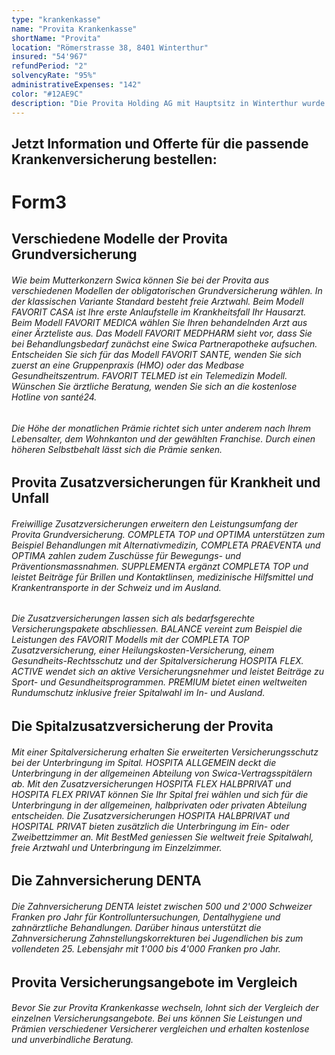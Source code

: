 ```yaml
---
type: "krankenkasse"
name: "Provita Krankenkasse"
shortName: "Provita"
location: "Römerstrasse 38, 8401 Winterthur"
insured: "54'967"
refundPeriod: "2"
solvencyRate: "95%"
administrativeExpenses: "142"
color: "#12AE9C"
description: "Die Provita Holding AG mit Hauptsitz in Winterthur wurde im Jahr 1845 noch unter dem Namen Sulzer-Krankenkasse gegründet. Mittlerweile ist der traditionsreiche Versicherer Teil der Swica Krankenversicherung AG. Das Leistungsspektrum ist deckungsgleich mit dem Angebot der Swica. Laut dem Bundesamt für Gesundheit haben sich 66'798 Personen für die obligatorische Grundversicherung der Provita entschieden, der Marktanteil lag im Jahr 2016 bei 0,8 Prozent. Neben der obligatorischen Krankenversicherung können Sie auch diverse Zusatzversicherungen abschliessen, darunter auch Spitalversicherungen und eine Zahnversicherung."
---
```


## Jetzt Information und Offerte für die passende Krankenversicherung bestellen:

# Form3

## Verschiedene Modelle der Provita Grundversicherung

###### Wie beim Mutterkonzern Swica können Sie bei der Provita aus verschiedenen Modellen der obligatorischen Grundversicherung wählen. In der klassischen Variante Standard besteht freie Arztwahl. Beim Modell FAVORIT CASA ist Ihre erste Anlaufstelle im Krankheitsfall Ihr Hausarzt. Beim Modell FAVORIT MEDICA wählen Sie Ihren behandelnden Arzt aus einer Ärzteliste aus. Das Modell FAVORIT MEDPHARM sieht vor, dass Sie bei Behandlungsbedarf zunächst eine Swica Partnerapotheke aufsuchen. Entscheiden Sie sich für das Modell FAVORIT SANTE, wenden Sie sich zuerst an eine Gruppenpraxis (HMO) oder das Medbase Gesundheitszentrum. FAVORIT TELMED ist ein Telemedizin Modell. Wünschen Sie ärztliche Beratung, wenden Sie sich an die kostenlose Hotline von santé24.

###### Die Höhe der monatlichen Prämie richtet sich unter anderem nach Ihrem Lebensalter, dem Wohnkanton und der gewählten Franchise. Durch einen höheren Selbstbehalt lässt sich die Prämie senken.

## Provita Zusatzversicherungen für Krankheit und Unfall

###### Freiwillige Zusatzversicherungen erweitern den Leistungsumfang der Provita Grundversicherung. COMPLETA TOP und OPTIMA unterstützen zum Beispiel Behandlungen mit Alternativmedizin, COMPLETA PRAEVENTA und OPTIMA zahlen zudem Zuschüsse für Bewegungs- und Präventionsmassnahmen. SUPPLEMENTA ergänzt COMPLETA TOP und leistet Beiträge für Brillen und Kontaktlinsen, medizinische Hilfsmittel und Krankentransporte in der Schweiz und im Ausland.

###### Die Zusatzversicherungen lassen sich als bedarfsgerechte Versicherungspakete abschliessen. BALANCE vereint zum Beispiel die Leistungen des FAVORIT Modells mit der COMPLETA TOP Zusatzversicherung, einer Heilungskosten-Versicherung, einem Gesundheits-Rechtsschutz und der Spitalversicherung HOSPITA FLEX. ACTIVE wendet sich an aktive Versicherungsnehmer und leistet Beiträge zu Sport- und Gesundheitsprogrammen. PREMIUM bietet einen weltweiten Rundumschutz inklusive freier Spitalwahl im In- und Ausland.

## Die Spitalzusatzversicherung der Provita

###### Mit einer Spitalversicherung erhalten Sie erweiterten Versicherungsschutz bei der Unterbringung im Spital. HOSPITA ALLGEMEIN deckt die Unterbringung in der allgemeinen Abteilung von Swica-Vertragsspitälern ab. Mit den Zusatzversicherungen HOSPITA FLEX HALBPRIVAT und HOSPITA FLEX PRIVAT können Sie Ihr Spital frei wählen und sich für die Unterbringung in der allgemeinen, halbprivaten oder privaten Abteilung entscheiden. Die Zusatzversicherungen HOSPITA HALBPRIVAT und HOSPITAL PRIVAT bieten zusätzlich die Unterbringung im Ein- oder Zweibettzimmer an. Mit BestMed geniessen Sie weltweit freie Spitalwahl, freie Arztwahl und Unterbringung im Einzelzimmer.

## Die Zahnversicherung DENTA

###### Die Zahnversicherung DENTA leistet zwischen 500 und 2'000 Schweizer Franken pro Jahr für Kontrolluntersuchungen, Dentalhygiene und zahnärztliche Behandlungen. Darüber hinaus unterstützt die Zahnversicherung Zahnstellungskorrekturen bei Jugendlichen bis zum vollendeten 25. Lebensjahr mit 1'000 bis 4'000 Franken pro Jahr.

## Provita Versicherungsangebote im Vergleich

###### Bevor Sie zur Provita Krankenkasse wechseln, lohnt sich der Vergleich der einzelnen Versicherungsangebote. Bei uns können Sie Leistungen und Prämien verschiedener Versicherer vergleichen und erhalten kostenlose und unverbindliche Beratung.
